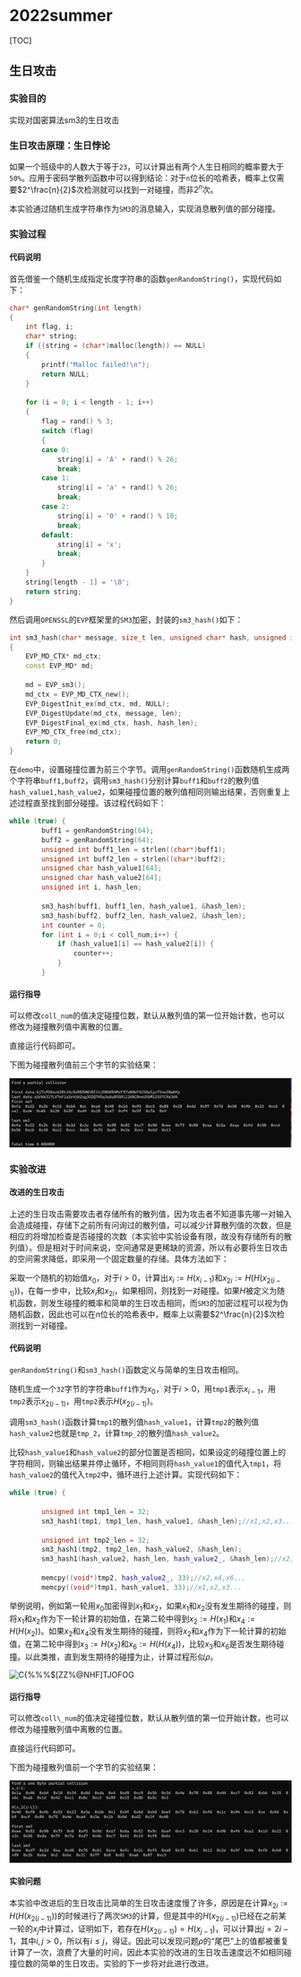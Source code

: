 # 2022summer

[TOC]

## 生日攻击

### 实验目的

实现对国密算法sm3的生日攻击

### 生日攻击原理：生日悖论

如果一个班级中的人数大于等于`23`，可以计算出有两个人生日相同的概率要大于`50%`。应用于密码学散列函数中可以得到结论：对于`n`位长的哈希表，概率上仅需要$2^\frac{n}{2}$次检测就可以找到一对碰撞，而非$2^n$次。

本实验通过随机生成字符串作为`SM3`的消息输入，实现消息散列值的部分碰撞。

### 实验过程

#### 代码说明

首先借鉴一个随机生成指定长度字符串的函数`genRandomString()`，实现代码如下：

```c++
char* genRandomString(int length)
{
	int flag, i;
	char* string;
	if ((string = (char*)malloc(length)) == NULL)
	{
		printf("Malloc failed!\n");
		return NULL;
	}

	for (i = 0; i < length - 1; i++)
	{
		flag = rand() % 3;
		switch (flag)
		{
		case 0:
			string[i] = 'A' + rand() % 26;
			break;
		case 1:
			string[i] = 'a' + rand() % 26;
			break;
		case 2:
			string[i] = '0' + rand() % 10;
			break;
		default:
			string[i] = 'x';
			break;
		}
	}
	string[length - 1] = '\0';
	return string;
}
```

然后调用`OPENSSL`的`EVP`框架里的`SM3`加密，封装的`sm3_hash()`如下：

```c++
int sm3_hash(char* message, size_t len, unsigned char* hash, unsigned int* hash_len)
{
    EVP_MD_CTX* md_ctx;
    const EVP_MD* md;

    md = EVP_sm3();
    md_ctx = EVP_MD_CTX_new();
    EVP_DigestInit_ex(md_ctx, md, NULL);
    EVP_DigestUpdate(md_ctx, message, len);
    EVP_DigestFinal_ex(md_ctx, hash, hash_len);
    EVP_MD_CTX_free(md_ctx);
    return 0;
}
```

在`demo`中，设置碰撞位置为前三个字节。调用`genRandomString()`函数随机生成两个字符串`buff1,buff2`，调用`sm3_hash()`分别计算`buff1`和`buff2`的散列值`hash_value1,hash_value2`，如果碰撞位置的散列值相同则输出结果，否则重复上述过程直至找到部分碰撞。该过程代码如下：

```c++
while (true) {
		buff1 = genRandomString(64);
		buff2 = genRandomString(64);
		unsigned int buff1_len = strlen((char*)buff1);
		unsigned int buff2_len = strlen((char*)buff2);
		unsigned char hash_value1[64];
		unsigned char hash_value2[64];
		unsigned int i, hash_len;

		sm3_hash(buff1, buff1_len, hash_value1, &hash_len);
		sm3_hash(buff2, buff2_len, hash_value2, &hash_len);
		int counter = 0;
		for (int i = 0;i < coll_num;i++) {
			if (hash_value1[i] == hash_value2[i]) {
				counter++;
			}
		}
```

#### 运行指导

可以修改`coll_num`的值决定碰撞位数，默认从散列值的第一位开始计数，也可以修改为碰撞散列值中离散的位置。

直接运行代码即可。

下图为碰撞散列值前三个字节的实验结果：

![image-20220728160411667](resource/实验1.assets/image-20220728160411667.png)

### 实验改进

#### 改进的生日攻击

上述的生日攻击需要攻击者存储所有的散列值，因为攻击者不知道事先哪一对输入会造成碰撞，存储下之前所有问询过的散列值，可以减少计算散列值的次数，但是相应的将增加检查是否碰撞的次数（本实验中实验设备有限，故没有存储所有的散列值）。但是相对于时间来说，空间通常是更稀缺的资源，所以有必要将生日攻击的空间需求降低，即采用一个固定数量的存储。具体方法如下：

采取一个随机的初始值$x_0$，对于$i>0$，计算出$x_i:=H(x_{i-1})$和$x_{2i}:=H(H(x_{2(i-1)}))$，在每一步中，比较$x_i$和$x_{2i}$，如果相同，则找到一对碰撞。如果$H$被定义为随机函数，则发生碰撞的概率和简单的生日攻击相同，而`SM3`的加密过程可以视为伪随机函数，因此也可以在$n$位长的哈希表中，概率上以需要$2^\frac{n}{2}$次检测找到一对碰撞。

#### 代码说明

`genRandomString()`和`sm3_hash()`函数定义与简单的生日攻击相同。

随机生成一个`32`字节的字符串`buff1`作为$x_0$，对于$i>0$，用`tmp1`表示$x_{i-1}$，用`tmp2`表示$x_{2(i-1)}$，用`tmp2`表示$H(x_{2(i-1)})$。

调用`sm3_hash()`函数计算`tmp1`的散列值`hash_value1`，计算`tmp2`的散列值`hash_value2`也就是`tmp_2`，计算`tmp_2`的散列值`hash_value2`。

比较`hash_value1`和`hash_value2`的部分位置是否相同，如果设定的碰撞位置上的字符相同，则输出结果并停止循环，不相同则将`hash_value1`的值代入`tmp1`，将`hash_value2`的值代入`tmp2`中，循环进行上述计算。实现代码如下：

```c++
while (true) {

		unsigned int tmp1_len = 32;
		sm3_hash1(tmp1, tmp1_len, hash_value1, &hash_len);//x1,x2,x3...

		unsigned int tmp2_len = 32;
		sm3_hash1(tmp2, tmp2_len, hash_value2, &hash_len);
		sm3_hash1(hash_value2, hash_len, hash_value2_, &hash_len);//x2,x4,x6...
		
		memcpy((void*)tmp2, hash_value2_, 33);//x2,x4,x6...
		memcpy((void*)tmp1, hash_value1, 33);//x1,x2,x3...
```

举例说明，例如第一轮用$x_0$加密得到$x_1$和$x_2$，如果$x_1$和$x_2$没有发生期待的碰撞，则将$x_1$和$x_2$作为下一轮计算的初始值，在第二轮中得到$x_2:=H(x_{1})$和$x_4:=H(H(x_2))$。如果$x_2$和$x_4$没有发生期待的碰撞，则将$x_2$和$x_4$作为下一轮计算的初始值，在第二轮中得到$x_3:=H(x_{2})$和$x_6:=H(H(x_4))$，比较$x_3$和$x_6$是否发生期待碰撞。以此类推，直到发生期待的碰撞为止，计算过程形似$\rho$。

![C{%%%$[Z`Z%@NH`F]TJOFOG](resource/实验1.assets/C{%%%$[Z`Z%@NH`F]TJOFOG.png)

#### 运行指导

可以修改`coll\_num`的值决定碰撞位数，默认从散列值的第一位开始计数，也可以修改为碰撞散列值中离散的位置。

直接运行代码即可。

下图为碰撞散列值前一个字节的实验结果：

![](resource/实验1.assets/3.png)

#### 实验问题

本实验中改进后的生日攻击比简单的生日攻击速度慢了许多，原因是在计算$x_{2i}:=H(H(x_{2(i-1)}))$的时候进行了两次`SM3`的计算，但是其中的$H(x_{2(i-1)})$已经在之前某一轮的$x_j$中计算过，证明如下，若存在$H(x_{2(i-1)})=H(x_{j-1})$，可以计算出$j=2i-1$，其中$i,j>0$，所以有$i\le j$，得证。因此可以发现问题$\rho$的“尾巴”上的值都被重复计算了一次，浪费了大量的时间，因此本实验的改进的生日攻击速度远不如相同碰撞位数的简单的生日攻击。实验的下一步将对此进行改进。